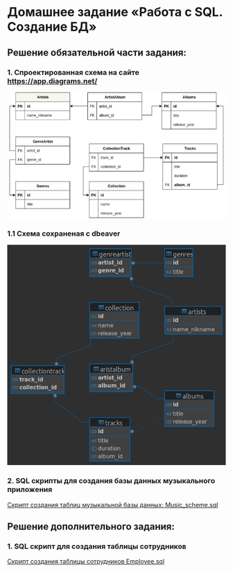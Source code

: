 # Домашнее задание «Работа с SQL. Создание БД»

## Решение обязательной части задания:

### 1. Спроектированная схема на сайте https://app.diagrams.net/

![](img/Updated_music_scheme.png)

### 1.1 Схема сохраненая с dbeaver
  
![](img/Scheme_with_dbeaver.png)

### 2. SQL скрипты для создания базы данных музыкального приложения

[Скрипт создания таблиц музыкальной базы данных: Music_scheme.sql](scripts/Music_scheme.sql)

## Решение дополнительного задания:

### 1. SQL скрипт для создания таблицы сотрудников

[Скрипт создания таблицы сотрудников Employee.sql](scripts/Employee.sql)
